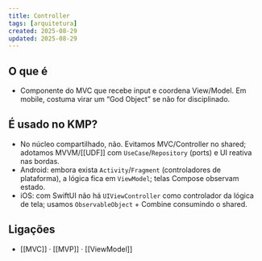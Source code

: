 ```yaml
---
title: Controller
tags: [arquitetura]
created: 2025-08-29
updated: 2025-08-29
---
```


## O que é
- Componente do MVC que recebe input e coordena View/Model. Em mobile, costuma virar um “God Object” se não for disciplinado.

## É usado no KMP?
- No núcleo compartilhado, não. Evitamos MVC/Controller no shared; adotamos MVVM/[[UDF]] com `UseCase`/`Repository` (ports) e UI reativa nas bordas.
- Android: embora exista `Activity`/`Fragment` (controladores de plataforma), a lógica fica em `ViewModel`; telas Compose observam estado.
- iOS: com SwiftUI não há `UIViewController` como controlador da lógica de tela; usamos `ObservableObject` + Combine consumindo o shared.

## Ligações
- [[MVC]] · [[MVP]] · [[ViewModel]]
